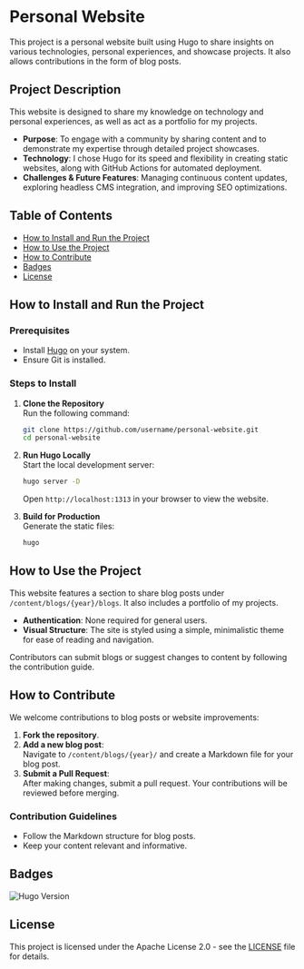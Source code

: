 # Personal Website

This project is a personal website built using Hugo to share insights on various technologies, personal experiences, and showcase projects. It also allows contributions in the form of blog posts.

## Project Description

This website is designed to share my knowledge on technology and personal experiences, as well as act as a portfolio for my projects.  

- **Purpose**: To engage with a community by sharing content and to demonstrate my expertise through detailed project showcases.
- **Technology**: I chose Hugo for its speed and flexibility in creating static websites, along with GitHub Actions for automated deployment.
- **Challenges & Future Features**: Managing continuous content updates, exploring headless CMS integration, and improving SEO optimizations.

## Table of Contents

- [How to Install and Run the Project](#how-to-install-and-run-the-project)
- [How to Use the Project](#how-to-use-the-project)
- [How to Contribute](#how-to-contribute)
- [Badges](#badges)
- [License](#license)

## How to Install and Run the Project

### Prerequisites

- Install [Hugo](https://gohugo.io/getting-started/installing/) on your system.
- Ensure Git is installed.

### Steps to Install

1. **Clone the Repository**  
   Run the following command:

   ```bash
   git clone https://github.com/username/personal-website.git
   cd personal-website
   ```

2. **Run Hugo Locally**  
   Start the local development server:

   ```bash
   hugo server -D
   ```

   Open `http://localhost:1313` in your browser to view the website.

3. **Build for Production**  
   Generate the static files:

   ```bash
   hugo
   ```

## How to Use the Project

This website features a section to share blog posts under `/content/blogs/{year}/blogs`. It also includes a portfolio of my projects.  

- **Authentication**: None required for general users.
- **Visual Structure**: The site is styled using a simple, minimalistic theme for ease of reading and navigation.

Contributors can submit blogs or suggest changes to content by following the contribution guide.

## How to Contribute

We welcome contributions to blog posts or website improvements:

1. **Fork the repository**.
2. **Add a new blog post**:  
   Navigate to `/content/blogs/{year}/` and create a Markdown file for your blog post.
3. **Submit a Pull Request**:  
   After making changes, submit a pull request. Your contributions will be reviewed before merging.

### Contribution Guidelines

- Follow the Markdown structure for blog posts.
- Keep your content relevant and informative.

## Badges

![Hugo Version](https://img.shields.io/badge/Hugo-0.134.1-red.svg)

## License

This project is licensed under the Apache License 2.0 - see the [LICENSE](LICENSE) file for details.
